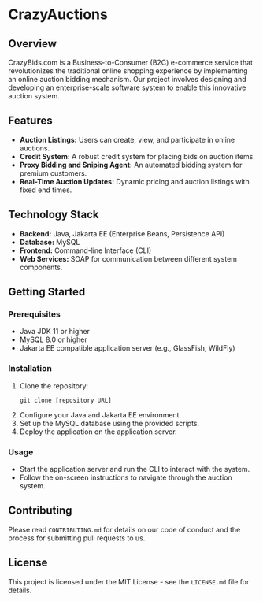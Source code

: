 # CrazyAuctions

## Overview
CrazyBids.com is a Business-to-Consumer (B2C) e-commerce service that revolutionizes the traditional online shopping experience by implementing an online auction bidding mechanism. Our project involves designing and developing an enterprise-scale software system to enable this innovative auction system.

## Features
- **Auction Listings:** Users can create, view, and participate in online auctions.
- **Credit System:** A robust credit system for placing bids on auction items.
- **Proxy Bidding and Sniping Agent:** An automated bidding system for premium customers.
- **Real-Time Auction Updates:** Dynamic pricing and auction listings with fixed end times.

## Technology Stack
- **Backend:** Java, Jakarta EE (Enterprise Beans, Persistence API)
- **Database:** MySQL
- **Frontend:** Command-line Interface (CLI)
- **Web Services:** SOAP for communication between different system components.

## Getting Started

### Prerequisites
- Java JDK 11 or higher
- MySQL 8.0 or higher
- Jakarta EE compatible application server (e.g., GlassFish, WildFly)

### Installation
1. Clone the repository:
   ```
   git clone [repository URL]
   ```
2. Configure your Java and Jakarta EE environment.
3. Set up the MySQL database using the provided scripts.
4. Deploy the application on the application server.

### Usage
- Start the application server and run the CLI to interact with the system.
- Follow the on-screen instructions to navigate through the auction system.

## Contributing
Please read `CONTRIBUTING.md` for details on our code of conduct and the process for submitting pull requests to us.

## License
This project is licensed under the MIT License - see the `LICENSE.md` file for details.
